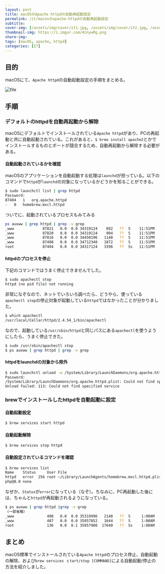 ```yaml
---
layout: post
title: macOSのApache httpdの自動再起動設定
permalink: /it/macosのapache-httpdの自動再起動設定
subtitle: 
cover-img: [/assets/img/cover/it1.jpg, /assets/img/cover/it2.jpg, /assets/img/cover/it3.jpg]
thumbnail-img: https://i.imgur.com/4znywRg.png
share-img:
tags: [macOS, apache, httpd]
categories: [IT]
---
```


## 目的
macOSにて、`Apache httpd`の自動起動設定の手順をまとめる。

![file](https://i.imgur.com/4znywRg.png)

## 手順
### デフォルトのhttpdを自動再起動から解除
macOSにデフォルトでインストールされている`Apache httpd`があり、PCの再起動と共に自動起動されている。これがあると、`$ brew install apache2`とかでインストールするものとポートが競合するため、自動再起動から解除する必要がある。

#### 自動起動されているかを確認
macOSのアプリケーションを自動起動する処理は`launchd`が担っている。以下のコマンドで`httpd`が`launchd`の対象になっているかどうかを知ることができる。
```sh
$ sudo launchctl list | grep httpd
Password:
87404	1	org.apache.httpd
-	0	homebrew.mxcl.httpd
```
ついでに、起動されているプロセスもみてみる
```sh
ps auxww | grep httpd | grep -v grep
_www             87821   0.0  0.0 34319124    892   ??  S    11:51PM   0:00.00 /usr/sbin/httpd -D FOREGROUND
_www             87820   0.0  0.0 34319124    904   ??  S    11:51PM   0:00.00 /usr/sbin/httpd -D FOREGROUND
_www             87816   0.0  0.0 34450196   1148   ??  S    11:51PM   0:00.00 /usr/sbin/httpd -D FOREGROUND
_www             87408   0.0  0.0 34712340   1872   ??  S    11:51PM   0:00.01 /usr/sbin/httpd -D FOREGROUND
root             87404   0.0  0.0 34317124   3396   ??  Ss   11:51PM   0:00.49 /usr/sbin/httpd -D FOREGROUND
```

#### httpdのプロセスを停止
下記のコマンドではうまく停止できませんでした。
```sh
$ sudo apachectl stop
httpd (no pid file) not running
```
非常になぞなので、ネットでいろいろ調べたら、どうやら、使っている`apachectl stop`の停止対象が起動している`httpd`ではなかったことが分かりました。
```sh
$ which apachectl
/usr/local/Cellar/httpd/2.4.54_1/bin/apachectl
```
なので、起動している`/usr/sbin/httpd`と同じパスにある`apachectl`を使うようにしたら、うまく停止できた。
```sh
$ sudo /usr/sbin/apachectl stop
$ ps auxww | grep httpd | grep -v grep
```
#### httpdをlaunchdの対象から除外
```sh
$ sudo launchctl unload -w /System/Library/LaunchDaemons/org.apache.httpd.plist
Password:
/System/Library/LaunchDaemons/org.apache.httpd.plist: Could not find specified service
Unload failed: 113: Could not find specified service
```

### brewでインストールしたhttpdを自動起動に設定
####  自動起動設定
```sh
$ brew services start httpd
```
#### 自動起動解除
```sh
$ brew services stop httpd
```
#### 自動設定されているコマンドを確認
```sh
$ brew services list
Name    Status     User File
httpd   error  256 root ~/Library/LaunchAgents/homebrew.mxcl.httpd.plist
php@8.0 none
```
なぜか、`Status`が`error`になっている（なぞ）。ちなみに、PC再起動した後には、ちゃんと`httpd`が再起動されるようになっている。
```sh
$ ps auxww | grep httpd |grep -v grep
（一部省略）
_www               408   0.0  0.0 35319996   2148   ??  S     1:00AM   0:00.01 /usr/local/opt/httpd/bin/httpd -D FOREGROUND
_www               407   0.0  0.0 35057852   1644   ??  S     1:00AM   0:00.00 /usr/local/opt/httpd/bin/httpd -D FOREGROUND
root               136   0.0  0.1 35057900  17640   ??  Ss    1:00AM   0:00.26 /usr/local/opt/httpd/bin/httpd -D FOREGROUND
```

## まとめ
macOS標準でインストールされている`Apache httpd`のプロセス停止、自動起動の解除、および`brew services ｓtart/stop [COMMAND]`による自動起動/停止の方法を紹介しました。

